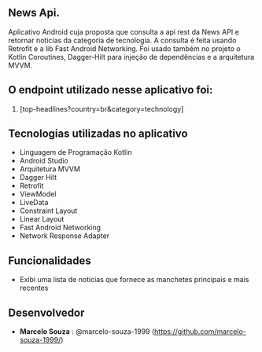 ## News Api.

Aplicativo Android cuja proposta que consulta a api rest da News API e retornar noticías da
categoria de tecnologia. A consulta é feita usando Retrofit e a lib Fast Android Networking. Foi
usado também no projeto o Kotlin Coroutines, Dagger-Hilt para injeção de dependências e a arquitetura MVVM.

## O endpoint utilizado nesse aplicativo foi:

1. [top-headlines?country=br&category=technology]

## Tecnologias utilizadas no aplicativo

* Linguagem de Programação Kotlin
* Android Studio
* Arquitetura MVVM
* Dagger Hilt
* Retrofit
* ViewModel
* LiveData
* Constraint Layout
* Linear Layout
* Fast Android Networking
* Network Response Adapter

## Funcionalidades

- Exibi uma lista de noticias que fornece as manchetes principais e mais recentes

## Desenvolvedor

* **Marcelo Souza** : @marcelo-souza-1999 (https://github.com/marcelo-souza-1999/)
